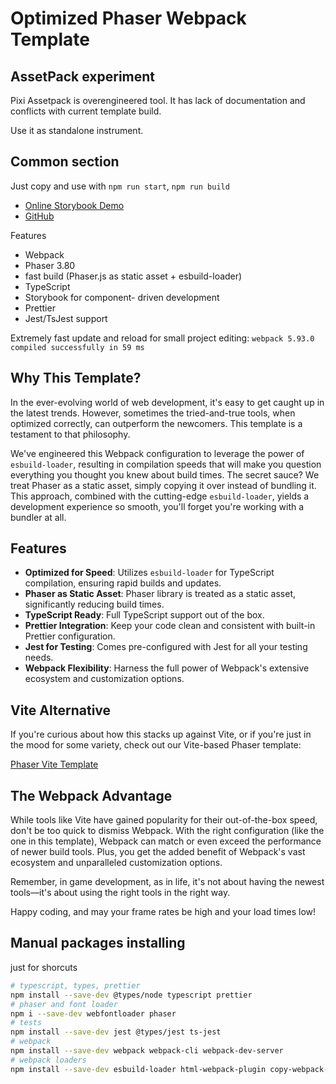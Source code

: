 # Optimized Phaser Webpack Template

## AssetPack experiment

Pixi Assetpack is overengineered tool. It has lack of documentation and conflicts with current template build.

Use it as standalone instrument.

## Common section

Just copy and use with `npm run start`, `npm run build`

- [Online Storybook Demo](https://kvisaz.github.io/phaser-webpack-template/storybook/index.html)
- [GitHub](https://github.com/Kvisaz/phaser-webpack-template)

Features
- Webpack
- Phaser 3.80
- fast build (Phaser.js as static asset + esbuild-loader)
- TypeScript
- Storybook for component- driven development
- Prettier
- Jest/TsJest support

Extremely fast update and reload for small project editing:
`webpack 5.93.0 compiled successfully in 59 ms`

## Why This Template?

In the ever-evolving world of web development, it's easy to get caught up in the latest trends. However, sometimes the tried-and-true tools, when optimized correctly, can outperform the newcomers. This template is a testament to that philosophy.

We've engineered this Webpack configuration to leverage the power of `esbuild-loader`, resulting in compilation speeds that will make you question everything you thought you knew about build times. The secret sauce? We treat Phaser as a static asset, simply copying it over instead of bundling it. This approach, combined with the cutting-edge `esbuild-loader`, yields a development experience so smooth, you'll forget you're working with a bundler at all.

## Features

- **Optimized for Speed**: Utilizes `esbuild-loader` for TypeScript compilation, ensuring rapid builds and updates.
- **Phaser as Static Asset**: Phaser library is treated as a static asset, significantly reducing build times.
- **TypeScript Ready**: Full TypeScript support out of the box.
- **Prettier Integration**: Keep your code clean and consistent with built-in Prettier configuration.
- **Jest for Testing**: Comes pre-configured with Jest for all your testing needs.
- **Webpack Flexibility**: Harness the full power of Webpack's extensive ecosystem and customization options.

## Vite Alternative

If you're curious about how this stacks up against Vite, or if you're just in the mood for some variety, check out our Vite-based Phaser template:

[Phaser Vite Template](https://github.com/Kvisaz/phaser-vite-template)

## The Webpack Advantage

While tools like Vite have gained popularity for their out-of-the-box speed, don't be too quick to dismiss Webpack. With the right configuration (like the one in this template), Webpack can match or even exceed the performance of newer build tools. Plus, you get the added benefit of Webpack's vast ecosystem and unparalleled customization options.

Remember, in game development, as in life, it's not about having the newest tools—it's about using the right tools in the right way.

Happy coding, and may your frame rates be high and your load times low!

## Manual packages installing 

just for shorcuts

```zsh
# typescript, types, prettier
npm install --save-dev @types/node typescript prettier
# phaser and font loader
npm i --save-dev webfontloader phaser
# tests
npm install --save-dev jest @types/jest ts-jest
# webpack
npm install --save-dev webpack webpack-cli webpack-dev-server
# webpack loaders
npm install --save-dev esbuild-loader html-webpack-plugin copy-webpack-plugin
```
